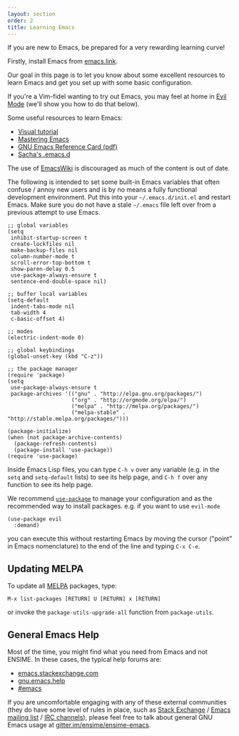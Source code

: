 ```yaml
---
layout: section
order: 2
title: Learning Emacs
---
```


If you are new to Emacs, be prepared for a very rewarding learning curve!

Firstly, install Emacs from [emacs.link](http://emacs.link).

Our goal in this page is to let you know about some excellent resources to learn Emacs and get you set up with some basic configuration.

If you're a Vim-fidel wanting to try out Emacs, you may feel at home in [Evil Mode](https://bitbucket.org/lyro/evil/wiki/Home) (we'll show you how to do that below).

Some useful resources to learn Emacs:

- [Visual tutorial](http://sachachua.com/blog/2013/05/how-to-learn-emacs-a-hand-drawn-one-pager-for-beginners/)
- [Mastering Emacs](https://www.masteringemacs.org/)
- [GNU Emacs Reference Card (pdf)](https://www.gnu.org/software/emacs/refcards/pdf/refcard.pdf)
- [Sacha's .emacs.d](http://pages.sachachua.com/.emacs.d/Sacha.html)

The use of [EmacsWiki](http://www.emacswiki.org/) is discouraged as much of the content is out of date.

The following is intended to set some built-in Emacs variables that often confuse / annoy new users and is by no means a fully functional development environment. Put this into your `~/.emacs.d/init.el` and restart Emacs. Make sure you do not have a stale `~/.emacs` file left over from a previous attempt to use Emacs.

```elisp
;; global variables
(setq
 inhibit-startup-screen t
 create-lockfiles nil
 make-backup-files nil
 column-number-mode t
 scroll-error-top-bottom t
 show-paren-delay 0.5
 use-package-always-ensure t
 sentence-end-double-space nil)

;; buffer local variables
(setq-default
 indent-tabs-mode nil
 tab-width 4
 c-basic-offset 4)

;; modes
(electric-indent-mode 0)

;; global keybindings
(global-unset-key (kbd "C-z"))

;; the package manager
(require 'package)
(setq
 use-package-always-ensure t
 package-archives '(("gnu" . "http://elpa.gnu.org/packages/")
                    ("org" . "http://orgmode.org/elpa/")
                    ("melpa" . "http://melpa.org/packages/")
                    ("melpa-stable" . "http://stable.melpa.org/packages/")))

(package-initialize)
(when (not package-archive-contents)
  (package-refresh-contents)
  (package-install 'use-package))
(require 'use-package)
```

Inside Emacs Lisp files, you can type `C-h v` over any variable (e.g. in the `setq` and `setq-default` lists) to see its help page, and `C-h f` over any function to see its help page.

We recommend [`use-package`](https://github.com/jwiegley/use-package) to manage your configuration and as the recommended way to install packages. e.g. if you want to use `evil-mode`

```elisp
(use-package evil
  :demand)
```

you can execute this without restarting Emacs by moving the cursor ("point" in Emacs nomenclature) to the end of the line and typing `C-x C-e`.


## Updating MELPA

To update all [MELPA](http://melpa.org/#/) packages, type:

```
M-x list-packages [RETURN] U [RETURN] x [RETURN]
```

or invoke the `package-utils-upgrade-all` function from `package-utils`.

## General Emacs Help

Most of the time, you might find what you need from Emacs and not ENSIME. In these cases, the typical help forums are:

- [emacs.stackexchange.com](https://emacs.stackexchange.com/)
- [gnu.emacs.help](https://groups.google.com/forum/#!forum/gnu.emacs.help)
- [#emacs](https://www.emacswiki.org/emacs/EmacsChannel)

If you are uncomfortable engaging with any of these external communities (they do have some level of rules in place, such as [Stack Exchange](http://meta.stackexchange.com/help/be-nice) / [Emacs mailing list](http://www.emacswiki.org/emacs/EmacsMailingLists) / [IRC channels](https://www.emacswiki.org/emacs/EmacsChannel#toc3)), please feel free to talk about general GNU Emacs usage at [gitter.im/ensime/ensime-emacs](http://gitter.im/ensime/ensime-emacs).
